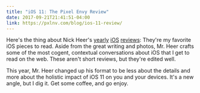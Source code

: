 ```yaml
---
title: "iOS 11: The Pixel Envy Review"
date: 2017-09-21T21:41:51-04:00
link: https://pxlnv.com/blog/ios-11-review/
---
```


Here's the thing about Nick Heer's [yearly][ios 8] [iOS][ios 9] [reviews][ios 10]: They're my favorite iOS pieces to read. Aside from the great writing and photos, Mr. Heer crafts some of the most cogent, contextual conversations about iOS that I get to read on the web. These aren't short reviews, but they're edited well. 

This year, Mr. Heer changed up his format to be less about the details and more about the holistic impact of iOS 11 on you and your devices. It's a new angle, but I dig it. Get some coffee, and go enjoy. 

[ios 8]: http://pxlnv.com/blog/ios-8-review/
[ios 9]: http://pxlnv.com/blog/ios-9-review/
[ios 10]: http://pxlnv.com/blog/ios-10-review/
